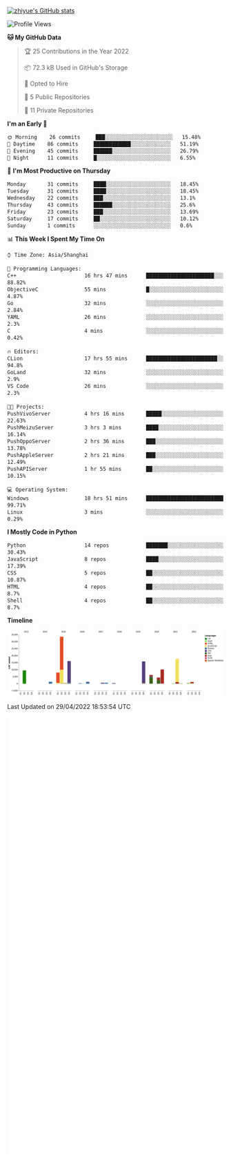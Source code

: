 
[![zhiyue's GitHub stats](https://github-readme-stats.vercel.app/api?username=zhiyue)](https://github.com/anuraghazra/github-readme-stats&&show_icons=true)

<!--START_SECTION:waka-->
![Profile Views](http://img.shields.io/badge/Profile%20Views-1-blue)

**🐱 My GitHub Data** 

> 🏆 25 Contributions in the Year 2022
 > 
> 📦 72.3 kB Used in GitHub's Storage 
 > 
> 💼 Opted to Hire
 > 
> 📜 5 Public Repositories 
 > 
> 🔑 11 Private Repositories  
 > 
**I'm an Early 🐤** 

```text
🌞 Morning    26 commits     ███░░░░░░░░░░░░░░░░░░░░░░   15.48% 
🌆 Daytime    86 commits     ████████████░░░░░░░░░░░░░   51.19% 
🌃 Evening    45 commits     ██████░░░░░░░░░░░░░░░░░░░   26.79% 
🌙 Night      11 commits     █░░░░░░░░░░░░░░░░░░░░░░░░   6.55%

```
📅 **I'm Most Productive on Thursday** 

```text
Monday       31 commits     ████░░░░░░░░░░░░░░░░░░░░░   18.45% 
Tuesday      31 commits     ████░░░░░░░░░░░░░░░░░░░░░   18.45% 
Wednesday    22 commits     ███░░░░░░░░░░░░░░░░░░░░░░   13.1% 
Thursday     43 commits     ██████░░░░░░░░░░░░░░░░░░░   25.6% 
Friday       23 commits     ███░░░░░░░░░░░░░░░░░░░░░░   13.69% 
Saturday     17 commits     ██░░░░░░░░░░░░░░░░░░░░░░░   10.12% 
Sunday       1 commits      ░░░░░░░░░░░░░░░░░░░░░░░░░   0.6%

```


📊 **This Week I Spent My Time On** 

```text
⌚︎ Time Zone: Asia/Shanghai

💬 Programming Languages: 
C++                      16 hrs 47 mins      ██████████████████████░░░   88.82% 
ObjectiveC               55 mins             █░░░░░░░░░░░░░░░░░░░░░░░░   4.87% 
Go                       32 mins             ░░░░░░░░░░░░░░░░░░░░░░░░░   2.84% 
YAML                     26 mins             ░░░░░░░░░░░░░░░░░░░░░░░░░   2.3% 
C                        4 mins              ░░░░░░░░░░░░░░░░░░░░░░░░░   0.42%

🔥 Editors: 
CLion                    17 hrs 55 mins      ███████████████████████░░   94.8% 
GoLand                   32 mins             ░░░░░░░░░░░░░░░░░░░░░░░░░   2.9% 
VS Code                  26 mins             ░░░░░░░░░░░░░░░░░░░░░░░░░   2.3%

🐱‍💻 Projects: 
PushVivoServer           4 hrs 16 mins       █████░░░░░░░░░░░░░░░░░░░░   22.63% 
PushMeizuServer          3 hrs 3 mins        ████░░░░░░░░░░░░░░░░░░░░░   16.14% 
PushOppoServer           2 hrs 36 mins       ███░░░░░░░░░░░░░░░░░░░░░░   13.78% 
PushAppleServer          2 hrs 21 mins       ███░░░░░░░░░░░░░░░░░░░░░░   12.49% 
PushAPIServer            1 hr 55 mins        ██░░░░░░░░░░░░░░░░░░░░░░░   10.15%

💻 Operating System: 
Windows                  18 hrs 51 mins      █████████████████████████   99.71% 
Linux                    3 mins              ░░░░░░░░░░░░░░░░░░░░░░░░░   0.29%

```

**I Mostly Code in Python** 

```text
Python                   14 repos            ███████░░░░░░░░░░░░░░░░░░   30.43% 
JavaScript               8 repos             ████░░░░░░░░░░░░░░░░░░░░░   17.39% 
CSS                      5 repos             ██░░░░░░░░░░░░░░░░░░░░░░░   10.87% 
HTML                     4 repos             ██░░░░░░░░░░░░░░░░░░░░░░░   8.7% 
Shell                    4 repos             ██░░░░░░░░░░░░░░░░░░░░░░░   8.7%

```


**Timeline**

![Chart not found](https://raw.githubusercontent.com/zhiyue/zhiyue/main/charts/bar_graph.png) 


 Last Updated on 29/04/2022 18:53:54 UTC
<!--END_SECTION:waka-->

<!-- [![Top Langs](https://github-readme-stats.vercel.app/api/top-langs/?username=zhiyue)](https://github.com/anuraghazra/github-readme-stats) -->

![](./github-metrics.svg)

